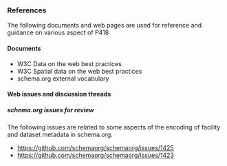### References
The following documents and web pages are used for reference and guidance on various
aspect of P418


#### Documents

* W3C Data on the web best practices
* W3C Spatial data on the web best practices
* schema.org external vocabulary 


#### Web issues and discussion threads

##### schema.org issues for review
The following issues are related to some aspects of the encoding of facility and dataset metadata
in schema.org.

* https://github.com/schemaorg/schemaorg/issues/1425
* https://github.com/schemaorg/schemaorg/issues/1423

